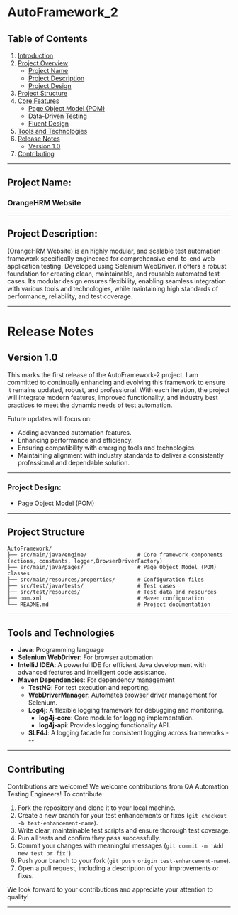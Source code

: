 # AutoFramework_2
## Table of Contents
1. [Introduction](#introduction)
2. [Project Overview](#project-overview)
    - [Project Name](#project-name)
    - [Project Description](#project-description)
    - [Project Design](#project-design)
3. [Project Structure](#project-structure)
4. [Core Features](#core-features)
    - [Page Object Model (POM)](#page-object-model-pom)
    - [Data-Driven Testing](#data-driven-testing)
    - [Fluent Design](#fluent-design)
5. [Tools and Technologies](#tools-and-technologies)
6. [Release Notes](#release-notes)
    - [Version 1.0](#version-10)
7. [Contributing](#contributing)

---
## Project Name:
### OrangeHRM Website

---
## Project Description:
(OrangeHRM Website) is an highly modular, and scalable test automation framework specifically engineered for comprehensive end-to-end web application testing. Developed using Selenium WebDriver.
it offers a robust foundation for creating clean, maintainable, and reusable automated test cases.
Its modular design ensures flexibility, enabling seamless integration with various tools and technologies, while maintaining high standards of performance, reliability, and test coverage.


---
# Release Notes
## Version 1.0
This marks the first release of the AutoFramework-2 project.
I am committed to continually enhancing and evolving this framework to ensure it remains updated, robust, and professional.
With each iteration, the project will integrate modern features, improved functionality, and industry best practices to meet the dynamic needs of test automation.

Future updates will focus on:
- Adding advanced automation features.
- Enhancing performance and efficiency.
- Ensuring compatibility with emerging tools and technologies.
- Maintaining alignment with industry standards to deliver a consistently professional and dependable solution.


---
### Project Design:
- Page Object Model (POM)

---
## Project Structure
```
AutoFramework/
├── src/main/java/engine/                # Core framework components (actions, constants, logger,BrowserDriverFactory)
├── src/main/java/pages/                 # Page Object Model (POM) classes
├── src/main/resources/properties/       # Configuration files
├── src/test/java/tests/                 # Test cases
├── src/test/resources/                  # Test data and resources
├── pom.xml                              # Maven configuration
└── README.md                            # Project documentation
```

---
## Tools and Technologies
- **Java**: Programming language
- **Selenium WebDriver**: For browser automation
- **IntelliJ IDEA**: A powerful IDE for efficient Java development with advanced features and intelligent code assistance.
- **Maven Dependencies**: For dependency management
    - **TestNG**: For test execution and reporting.
    - **WebDriverManager**: Automates browser driver management for Selenium.
    - **Log4j**: A flexible logging framework for debugging and monitoring.
        - **log4j-core**: Core module for logging implementation.
        - **log4j-api**: Provides logging functionality API.
    - **SLF4J**: A logging facade for consistent logging across frameworks.---

---
## Contributing
Contributions are welcome!
We welcome contributions from QA Automation Testing Engineers! To contribute:

1. Fork the repository and clone it to your local machine.
2. Create a new branch for your test enhancements or fixes (`git checkout -b test-enhancement-name`).
3. Write clear, maintainable test scripts and ensure thorough test coverage.
4. Run all tests and confirm they pass successfully.
5. Commit your changes with meaningful messages (`git commit -m 'Add new test or fix'`).
6. Push your branch to your fork (`git push origin test-enhancement-name`).
7. Open a pull request, including a description of your improvements or fixes.

We look forward to your contributions and appreciate your attention to quality!

---
